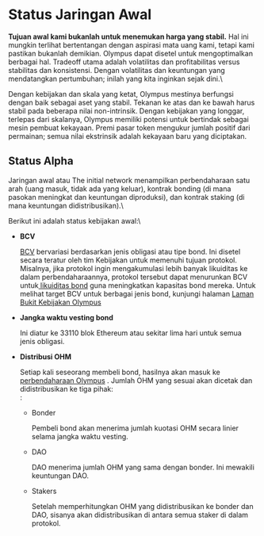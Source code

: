 # Status Jaringan Awal

**Tujuan awal kami bukanlah untuk menemukan harga yang stabil.** Hal ini mungkin terlihat bertentangan dengan aspirasi mata uang kami, tetapi kami pastikan bukanlah  demikian. Olympus dapat disetel untuk mengoptimalkan berbagai hal. Tradeoff utama adalah volatilitas dan profitabilitas versus stabilitas dan konsistensi. Dengan volatilitas dan keuntungan yang mendatangkan pertumbuhan; inilah yang kita inginkan sejak dini.\


Dengan kebijakan dan skala yang ketat, Olympus mestinya berfungsi dengan baik sebagai aset yang stabil. Tekanan ke atas dan ke bawah harus stabil pada beberapa nilai non-intrinsik. Dengan kebijakan yang longgar, terlepas dari skalanya, Olympus memiliki potensi untuk bertindak sebagai mesin pembuat kekayaan. Premi pasar token mengukur jumlah positif dari permainan; semua nilai ekstrinsik adalah kekayaan baru yang diciptakan.

## Status Alpha

Jaringan awal atau The initial network  menampilkan perbendaharaan satu arah (uang masuk, tidak ada yang keluar), kontrak bonding (di mana pasokan meningkat dan keuntungan diproduksi), dan kontrak staking (di mana keuntungan didistribusikan).\


Berikut ini adalah status kebijakan awal:\


*   **BCV**

    [BCV](https://docs.olympusdao.finance/references/glossary#bcv) bervariasi berdasarkan jenis obligasi atau tipe bond. Ini disetel secara teratur oleh tim Kebijakan untuk memenuhi tujuan protokol. Misalnya, jika protokol ingin mengakumulasi lebih banyak likuiditas ke dalam perbendaharaannya, protokol tersebut dapat menurunkan BCV untuk[ likuiditas bond](https://docs.olympusdao.finance/references/glossary#liquidity-bonds) guna meningkatkan kapasitas bond mereka. Untuk melihat target BCV untuk berbagai jenis bond, kunjungi halaman [Laman Bukit Kebijakan Olympus](https://dune.xyz/shadow/Olympus-Policy)
*   **Jangka waktu vesting bond**

    Ini diatur ke 33110 blok Ethereum atau sekitar lima hari untuk semua jenis obligasi.
*   **Distribusi OHM**

    Setiap kali seseorang membeli bond, hasilnya akan masuk ke[ perbendaharaan Olympus](https://docs.olympusdao.finance/references/contracts#treasury) . Jumlah OHM yang sesuai akan dicetak dan didistribusikan ke tiga pihak:\
    :

    *   Bonder

        Pembeli bond akan menerima jumlah kuotasi OHM secara linier selama jangka waktu vesting.
    *   DAO

        DAO menerima jumlah OHM yang sama dengan bonder. Ini mewakili keuntungan DAO.
    *   Stakers

        Setelah memperhitungkan OHM yang didistribusikan ke bonder dan DAO, sisanya akan didistribusikan di antara semua staker di dalam protokol.
